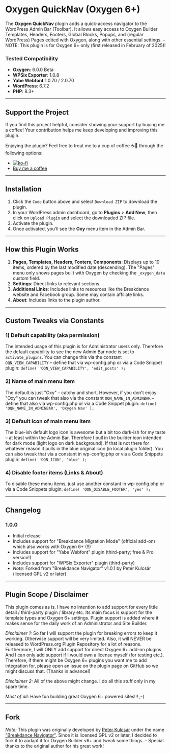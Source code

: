 # Oxygen QuickNav (Oxygen 6+)

The **Oxygen QuickNav** plugin adds a quick-access navigator to the WordPress Admin Bar (Toolbar). It allows easy access to Oxygen Builder Templates, Headers, Footers, Global Blocks, Popups, and (regular WordPress) Pages edited with Oxygen, along with other essential settings. – NOTE: This plugin is for Oxygen 6+ only (first released in February of 2025)!

### Tested Compatibility
- **Oxygen**: 6.0.0 Beta
- **WPSix Exporter**: 1.0.8
- **Yabe Webfont** 1.0.70 / 2.0.70
- **WordPress**: 6.7.2
- **PHP**: 8.3+

---

## Support the Project

If you find this project helpful, consider showing your support by buying me a coffee! Your contribution helps me keep developing and improving this plugin.

Enjoying the plugin? Feel free to treat me to a cup of coffee ☕🙂 through the following options:

- [![ko-fi](https://ko-fi.com/img/githubbutton_sm.svg)](https://ko-fi.com/W7W81BNTZE)
- [Buy me a coffee](https://buymeacoffee.com/daveshine)

---

## Installation

1. Click the `Code` button above and select `Download ZIP` to download the plugin.
2. In your WordPress admin dashboard, go to **Plugins** > **Add New**, then click on `Upload Plugin` and select the downloaded ZIP file.
3. Activate the plugin.
4. Once activated, you’ll see the **Oxy** menu item in the Admin Bar.

---

## How this Plugin Works

1. **Pages, Templates, Headers, Footers, Components**: Displays up to 10 items, ordered by the last modified date (descending). The "Pages" menu only shows pages built with Oxygen by checking the `_oxygen_data` custom field.
2. **Settings**: Direct links to relevant sections.
3. **Additional Links**: Includes links to resources like the Breakdance website and Facebook group. Some may contain affiliate links.
4. **About**: Includes links to the plugin author.

---

## Custom Tweaks via Constants

### 1) Default capability (aka permission)
The intended usage of this plugin is for Administrator users only. Therefore the default capability to see the new Admin Bar node is set to `activate_plugins`. You can change this via the constant `OQN_VIEW_CAPABILITY` – define that via wp-config.php or via a Code Snippet plugin: `define( 'OQN_VIEW_CAPABILITY', 'edit_posts' );`

### 2) Name of main menu item
The default is just "Oxy" – catchy and short. However, if you don't enjoy "Oxy" you can tweak that also via the constant `OQN_NAME_IN_ADMINBAR` – define that also via wp-config.php or via a Code Snippet plugin: `define( 'OQN_NAME_IN_ADMINBAR', 'Oxygen Nav' );`

### 3) Default icon of main menu item 
The blue-ish default logo icon is awesome but a bit too dark-ish for my taste – at least within the Admin Bar. Therefore I pull in the builder icon intended for dark mode (light logo on dark background). If that is not there for whatever reason it pulls in the blue original icon (in local plugin folder). You can also tweak that via a constant in wp-config.php or via a Code Snippets plugin: `define( 'OQN_ICON', 'blue' );`

### 4) Disable footer items (Links & About)
To disable these menu items, just use another constant in wp-config.php or via a Code Snippets plugin: `define( 'OQN_DISABLE_FOOTER', 'yes' );`

---

## Changelog

### 1.0.0
- Initial release
- Includes support for "Breakdance Migration Mode" (official add-on) which also works with Oxygen 6+ (!!)
- Includes support for "Yabe Webfont" plugin (third-party; free & Pro version!)
- Includes support for "WPSix Exporter" plugin (third-party)
- _Note:_ Forked from "Breakdance Navigator" v1.0.1 by Peter Kulcsár (licensed GPL v2 or later)

---

## Plugin Scope / Disclaimer

This plugin comes as is. I have no intention to add support for every little detail / third-party plugin / library etc. Its main focus is support for the template types and Oxygen 6+ settings. Plugin support is added where it makes sense for the daily work of an Administrator and Site Builder.

_Disclaimer 1:_ So far I will support the plugin for breaking errors to keep it working. Otherwise support will be very limited. Also, it will NEVER be released to WordPress.org Plugin Repository for a lot of reasons. Furthermore, I will ONLY add support for direct Oxygen 6+ add-on plugins. And I can only add support if I would own a license myself (for testing etc.). Therefore, if there might be Oxygen 6+ plugins you want me to add integration for, please open an issue on the plugin page on GitHub so we might discuss that. (Thanks in advance!)

_Disclaimer 2:_ All of the above might change. I do all this stuff only in my spare time.

_Most of all:_ Have fun building great Oxygen 6+ powered sites!!! ;-)

---

## Fork

_Note:_ This plugin was originally developed by [Peter Kulcsár](https://github.com/beamkiller) under the name ["Breakdance Navigator"](https://github.com/beamkiller/breakdance-navigator). Since it is licensed GPL v2 or later, I decided to fork it to aadapt it for Oxygen Builder v6+ and tweak some things. – Special thanks to the original author for his great work!